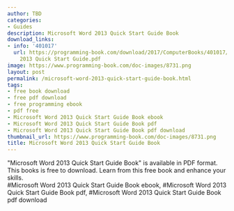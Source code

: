 ```yaml
---
author: TBD
categories:
- Guides
description: Microsoft Word 2013 Quick Start Guide Book
download_links:
- info: '401017'
  url: https://programming-book.com/download/2017/ComputerBooks/401017/Microsoft Word
    2013 Quick Start Guide.pdf
image: https://www.programming-book.com/doc-images/8731.png
layout: post
permalink: /microsoft-word-2013-quick-start-guide-book.html
tags:
- free book download
- free pdf download
- free programming ebook
- pdf free
- Microsoft Word 2013 Quick Start Guide Book ebook
- Microsoft Word 2013 Quick Start Guide Book pdf
- Microsoft Word 2013 Quick Start Guide Book pdf download
thumbnail_url: https://www.programming-book.com/doc-images/8731.png
title: Microsoft Word 2013 Quick Start Guide Book
---
```


 
<div class="item-desc text-justify">
  "Microsoft Word 2013 Quick Start Guide Book" is available in PDF format. This books is free to download. Learn from this free book and enhance your skills.
  <br>
  #Microsoft Word 2013 Quick Start Guide Book ebook, #Microsoft Word 2013 Quick Start Guide Book pdf, #Microsoft Word 2013 Quick Start Guide Book pdf download
</div>